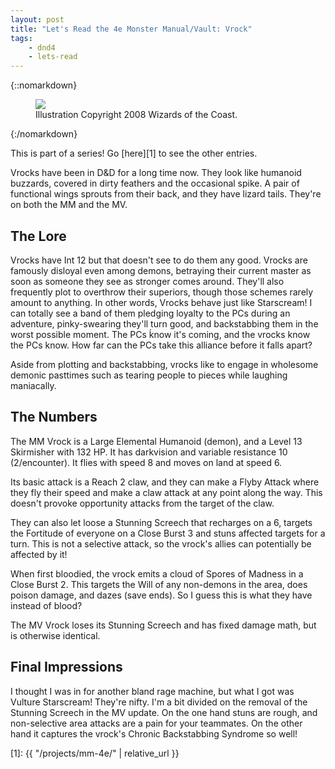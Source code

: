 ```yaml
---
layout: post
title: "Let's Read the 4e Monster Manual/Vault: Vrock"
tags:
    - dnd4
    - lets-read
---
```



{::nomarkdown}
<figure class=left>
  <img src="{{ "/assets/wir-mm-4e-vrock.png" | absolute_url }}"/>
  <figcaption>Illustration Copyright 2008 Wizards of the Coast.</figcaption>
</figure>
{:/nomarkdown}

This is part of a series! Go [here][1] to see the other entries.

Vrocks have been in D&D for a long time now. They look like humanoid buzzards,
covered in dirty feathers and the occasional spike. A pair of functional wings
sprouts from their back, and they have lizard tails. They're on both the MM and
the MV.

## The Lore

Vrocks have Int 12 but that doesn't see to do them any good. Vrocks are famously
disloyal even among demons, betraying their current master as soon as someone
they see as stronger comes around. They'll also frequently plot to overthrow
their superiors, though those schemes rarely amount to anything. In other words,
Vrocks behave just like Starscream! I can totally see a band of them pledging
loyalty to the PCs during an adventure, pinky-swearing they'll turn good, and
backstabbing them in the worst possible moment. The PCs ḱnow it's coming, and
the vrocks know the PCs know. How far can the PCs take this alliance before it
falls apart?

Aside from plotting and backstabbing, vrocks like to engage in wholesome demonic
pasttimes such as tearing people to pieces while laughing maniacally.

## The Numbers

The MM Vrock is a Large Elemental Humanoid (demon), and a Level 13 Skirmisher
with 132 HP. It has darkvision and variable resistance 10 (2/encounter). It
flies with speed 8 and moves on land at speed 6.

Its basic attack is a Reach 2 claw, and they can make a Flyby Attack where they
fly their speed and make a claw attack at any point along the way. This doesn't
provoke opportunity attacks from the target of the claw.

They can also let loose a Stunning Screech that recharges on a 6, targets the
Fortitude of everyone on a Close Burst 3 and stuns affected targets for a
turn. This is not a selective attack, so the vrock's allies can potentially be
affected by it!

When first bloodied, the vrock emits a cloud of Spores of Madness in a Close
Burst 2. This targets the Will of any non-demons in the area, does poison
damage, and dazes (save ends). So I guess this is what they have instead of
blood?

The MV Vrock loses its Stunning Screech and has fixed damage math, but is
otherwise identical.

## Final Impressions

I thought I was in for another bland rage machine, but what I got was Vulture
Starscream! They're nifty. I'm a bit divided on the removal of the Stunning
Screech in the MV update. On the one hand stuns are rough, and non-selective
area attacks are a pain for your teammates. On the other hand it captures the
vrock's Chronic Backstabbing Syndrome so well!


[1]: {{ "/projects/mm-4e/" | relative_url }}
